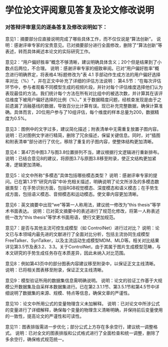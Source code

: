 # 学位论文评阅意见答复及论文修改说明

### 对答辩评审意见的逐条答复及修改说明如下：
意见1：摘要部分应直接说明完成了哪些具体工作，而不仅仅说是“算法创新”。
说明：感谢评审专家的宝贵意见。已对摘要部分进行全面修改，删除了“算法创新”等表述，转而具体阐述本论文的实际研究工作。

意见2：“用户偏好胜率”概念不够清晰，建议明确具体含义；20个但是结果到了小数点后两位，不合理。
说明：感谢评审专家的细致审阅。已对“用户偏好胜率”概念进行明确界定，将表格4.1标题修改为"表 4.1 手部动作生成方法的用户偏好选择率对比（%）"，并在正文中补充了详细的评估方法说明：
第4.5节：“在每次评估环节中，参与者观看不同模型生成的视频片段，并针对每个评估维度选择他们认为
表现最佳的方法。我们统计每个方法在所有对比组中的被选次数，并计算其在该评估维度下被用户偏好选择的比例（%）。”
关于数据精度问题，经核查发现是由于之前遗漏了消融基线的数据，导致百分比计算有误。现已补充完整数据，确保计算准确。具体而言，20位用户参与了10组评估，每个维度的样本总量为200，数据精度为0.5%。

意见3：图例中的文字过多，建议简化描述；附表清单中无需重复放置子图内容。
说明：已对图例文字进行精简，删除了冗余描述，保留关键信息。同时，对“插图和附表清单”部分进行了优化，移除了重复的子图内容，使整体结构更加清晰。

意见4：第47页中图3.7与图3.8位置排列不当，建议根据行文逻辑进行重新排布。
说明：已结合意见8的建议，将原图3.7与原图3.8移至附录，使正文结构更加紧凑，逻辑更加清晰。

意见5：论文中所称“多模态”具体包括哪些模态类型？
说明：感谢评审专家的提问。已在第1.3节“研究内容”中补充相关描述，明确说明了论文所涉及的多模态数据类型：在手势识别方面，包括RGB视觉模态、深度模态和语义模态；在手势生成方面，包括语义模态、音频模态和运动模态。使文章内容更加清晰。

意见6：英文摘要中出现“we”等第一人称用法，建议统一修改为“this thesis”等学术书面表达。
说明：已对英文摘要中的表述进行了规范化修改，将第一人称表述统一改为"this thesis"等学术书面用语，使行文更加规范。

意见7：是否与其他主流可控生成模型（如 ControlNet）进行过对比？
说明：论文已与本领域内最先进的文献进行了全面对比分析，包括主流协同生成模型FreeTalker、SynTalker，以及主流运动生成模型MDM、MLD等。相关对比结果详见第3.5节及表3.2、3.3。关于ControlNet，由于其属于图片生成模型范畴，与本文研究的手势生成任务存在本质差异，因此未纳入对比范围。

意见8：例如第43页中的部分图表内容建议移至附录中，以保证正文主线清晰。
说明：已将相关图表移至附录，保证正文主线清晰。

意见9：模型验证所用的数据集信息需明确说明。
说明：论文的验证工作基于大规模公开数据集及自采样本数据集进行。已在第2.3.1.1节、第3.5.1节和第4.5节中详细说明了数据集的来源、规模、特点等信息，确保文章的严谨性。

意见10：论文中所用公式的变量物理含义未加解释。
说明：已对论文中所涉公式的变量进行了详细解释，确保每个变量的物理含义清晰明确，并保持前后变量使用的一致性，提高论文的严谨性和可读性。

意见11：图表排版需进一步优化；部分公式上方存在多余空行，建议统一调整格式。
说明：已对全文的图表排版和公式格式进行了全面检查和统一调整，删除了多余空行，确保格式规范统一。
